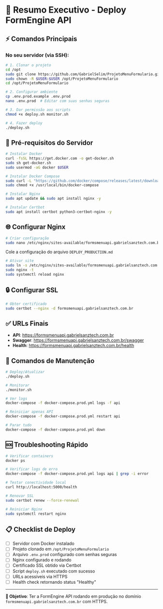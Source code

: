 # 🚀 Resumo Executivo - Deploy FormEngine API

## ⚡ Comandos Principais

### No seu servidor (via SSH):

```bash
# 1. Clonar o projeto
cd /opt
sudo git clone https://github.com/GabrielSelim/ProjetoMenuFormulario.git
sudo chown -R $USER:$USER /opt/ProjetoMenuFormulario
cd /opt/ProjetoMenuFormulario

# 2. Configurar ambiente
cp .env.prod.example .env.prod
nano .env.prod  # Editar com suas senhas seguras

# 3. Dar permissão aos scripts
chmod +x deploy.sh monitor.sh

# 4. Fazer deploy
./deploy.sh
```

## 🔧 Pré-requisitos do Servidor

```bash
# Instalar Docker
curl -fsSL https://get.docker.com -o get-docker.sh
sudo sh get-docker.sh
sudo usermod -aG docker $USER

# Instalar Docker Compose
sudo curl -L "https://github.com/docker/compose/releases/latest/download/docker-compose-$(uname -s)-$(uname -m)" -o /usr/local/bin/docker-compose
sudo chmod +x /usr/local/bin/docker-compose

# Instalar Nginx
sudo apt update && sudo apt install nginx -y

# Instalar Certbot
sudo apt install certbot python3-certbot-nginx -y
```

## 🌐 Configurar Nginx

```bash
# Criar configuração
sudo nano /etc/nginx/sites-available/formsmenuapi.gabrielsanztech.com.br
```

Cole a configuração do arquivo `DEPLOY_PRODUCTION.md`

```bash
# Ativar site
sudo ln -s /etc/nginx/sites-available/formsmenuapi.gabrielsanztech.com.br /etc/nginx/sites-enabled/
sudo nginx -t
sudo systemctl reload nginx
```

## 🔒 Configurar SSL

```bash
# Obter certificado
sudo certbot --nginx -d formsmenuapi.gabrielsanztech.com.br
```

## ✅ URLs Finais

- **API**: https://formsmenuapi.gabrielsanztech.com.br
- **Swagger**: https://formsmenuapi.gabrielsanztech.com.br/swagger  
- **Health**: https://formsmenuapi.gabrielsanztech.com.br/health

## 🔄 Comandos de Manutenção

```bash
# Deploy/Atualizar
./deploy.sh

# Monitorar
./monitor.sh

# Ver logs
docker-compose -f docker-compose.prod.yml logs -f api

# Reiniciar apenas API
docker-compose -f docker-compose.prod.yml restart api

# Parar tudo
docker-compose -f docker-compose.prod.yml down
```

## 🆘 Troubleshooting Rápido

```bash
# Verificar containers
docker ps

# Verificar logs de erro
docker-compose -f docker-compose.prod.yml logs api | grep -i error

# Testar conectividade local
curl http://localhost:5000/health

# Renovar SSL
sudo certbot renew --force-renewal

# Reiniciar Nginx
sudo systemctl restart nginx
```

## 📋 Checklist de Deploy

- [ ] Servidor com Docker instalado
- [ ] Projeto clonado em `/opt/ProjetoMenuFormulario`
- [ ] Arquivo `.env.prod` configurado com senhas seguras
- [ ] Nginx configurado e rodando
- [ ] Certificado SSL obtido via Certbot
- [ ] Script `deploy.sh` executado com sucesso
- [ ] URLs acessíveis via HTTPS
- [ ] Health check retornando status "Healthy"

---

**🎯 Objetivo**: Ter a FormEngine API rodando em produção no domínio `formsmenuapi.gabrielsanztech.com.br` com HTTPS.